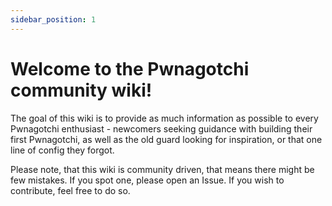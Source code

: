 ```yaml
---
sidebar_position: 1
---
```


# Welcome to the Pwnagotchi community wiki!

The goal of this wiki is to provide as much information as possible to every Pwnagotchi enthusiast - newcomers seeking guidance with building their first Pwnagotchi, as well as the old guard looking for inspiration, or that one line of config they forgot.

Please note, that this wiki is community driven, that means there might be few mistakes. If you spot one, please open an Issue. If you wish to contribute, feel free to do so.